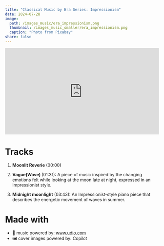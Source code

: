 ```yaml
---
title: "Classical Music by Era Series: Impressionism"
date: 2024-07-28
image: 
  path: /images_music/era_impressionism.png
  thumbnail: /images_music_smaller/era_impressionism.png
  caption: "Photo from Pixabay"
share: false
---
```

<div style="position: relative; padding-bottom: 56.25%; height: 0; overflow: hidden; max-width: 100%; height: auto; margin-bottom: 20px;">
  <iframe style="position: absolute; top: 0; left: 0; width: 100%; height: 100%;" src="https://www.youtube.com/embed/qlEKY9iMx5g" title="YouTube video player" frameborder="0" allow="accelerometer; autoplay; clipboard-write; encrypted-media; gyroscope; picture-in-picture; web-share" referrerpolicy="strict-origin-when-cross-origin" allowfullscreen></iframe>
</div>

# Tracks
1. **Moonlit Reverie** (00:00)

2. **Vague(Wave)** (01:31): A piece of music inspired by the changing emotions felt while looking at the moon late at night, expressed in an Impressionist style.

3. **Midnight moonlight** (03:43): An Impressionist-style piano piece that describes the energetic movement of waves in summer.

# Made with 
- 🎵 music powered by: www.udio.com
- 🖼️ cover images powered by: Copilot
